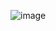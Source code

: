 ![image](https://github.com/iatcodaniele/get_next_line/assets/123837593/1b542219-6dc4-456c-9ca6-bf746d0f08c3)

